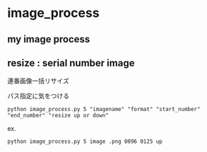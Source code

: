 # image_process
## my image process
## resize : serial number image
連番画像一括リサイズ

パス指定に気をつける
```
python image_process.py 5 "imagename" "format" "start_number" "end_number" "resize up or down"
```
ex.
```
python image_process.py 5 image .png 0096 0125 up
```

